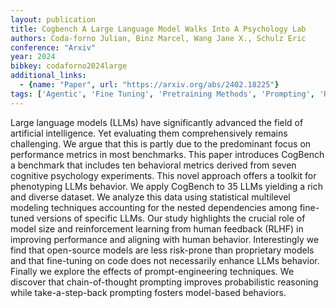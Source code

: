 ```yaml
---
layout: publication
title: Cogbench A Large Language Model Walks Into A Psychology Lab
authors: Coda-forno Julian, Binz Marcel, Wang Jane X., Schulz Eric
conference: "Arxiv"
year: 2024
bibkey: codaforno2024large
additional_links:
  - {name: "Paper", url: "https://arxiv.org/abs/2402.18225"}
tags: ['Agentic', 'Fine Tuning', 'Pretraining Methods', 'Prompting', 'Reinforcement Learning', 'Training Techniques']
---
```

Large language models (LLMs) have significantly advanced the field of artificial intelligence. Yet evaluating them comprehensively remains challenging. We argue that this is partly due to the predominant focus on performance metrics in most benchmarks. This paper introduces CogBench a benchmark that includes ten behavioral metrics derived from seven cognitive psychology experiments. This novel approach offers a toolkit for phenotyping LLMs behavior. We apply CogBench to 35 LLMs yielding a rich and diverse dataset. We analyze this data using statistical multilevel modeling techniques accounting for the nested dependencies among fine-tuned versions of specific LLMs. Our study highlights the crucial role of model size and reinforcement learning from human feedback (RLHF) in improving performance and aligning with human behavior. Interestingly we find that open-source models are less risk-prone than proprietary models and that fine-tuning on code does not necessarily enhance LLMs behavior. Finally we explore the effects of prompt-engineering techniques. We discover that chain-of-thought prompting improves probabilistic reasoning while take-a-step-back prompting fosters model-based behaviors.
